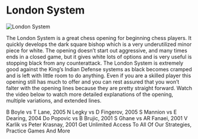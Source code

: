 # London System

![London System](https://www.thechesswebsite.com/wp-content/uploads/2012/07/londonsystem_big.png)


The London System is a great chess opening for beginning chess players. It quickly develops the dark square bishop which is a very underutilized minor piece for white.
The opening doesn’t start out aggressive, and many times ends in a closed game, but it gives white lots of options and is very useful is stopping black from any counterattack.
The London System is extremely good against the King’s Indian Defense systems as black becomes cramped and is left with little room to do anything.
Even if you are a skilled player this opening still has much to offer and you can rest assured that you won’t falter with the opening lines because they are pretty straight forward.
Watch the video below to watch more detailed explanations of the opening, multiple variations, and extended lines.




B Boyle vs T Lane, 2005
N Legky vs D Fingerov, 2005
S Mannion vs E Dearing, 2004
Do Popovic vs B Brujic, 2001
S Ghane vs AR Fanaei, 2001
V Karlik vs Peter Krasnay, 2001
Get Unlimited Access To All Of Our Strategies, Practice Games And More